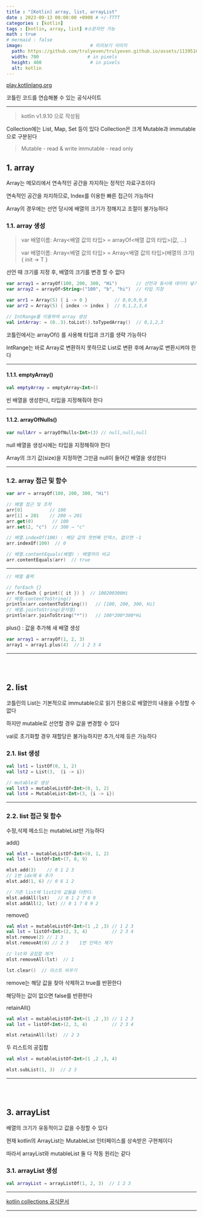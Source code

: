 ```yaml
---
title : "[Kotlin] array, list, arrayList"
date : 2023-09-13 00:00:00 +0900 # +/-TTTT
categories : [kotlin]
tags : [kotlin, array, list] #소문자만 가능
math : true
# mermaid : false
image:                         # 미리보기 이미지
  path: https://github.com/trulyeven/trulyeven.github.io/assets/113951017/f75671d4-afc0-4eb0-850d-4e1d5d76f2cb
  width: 700                  # in pixels
  height: 400                  # in pixels
  alt: kotlin
---
```


[play.kotlinlang.org](https://play.kotlinlang.org/)

코틀린 코드를 연습해볼 수 있는 공식사이트

---

> kotlin v1.9.10 으로 작성됨


Collection에는 List, Map, Set 등이 있다
Collection은 크게 Mutable과 immutable으로 구분된다

> Mutable - read & write
> immutable - read only


## 1. array

Array는 메모리에서 연속적인 공간을 차지하는 정적인 자료구조이다

연속적인 공간을 차지하므로, Index를 이용한 빠른 접근이 가능하다

Array의 경우에는 선언 당시에 배열의 크기가 정해지고 조절이 불가능하다


### 1.1. array 생성

> var 배열이름: Array\<배열 값의 타입\> = arrayOf\<배열 값의 타입\>(값, ...)
> 
> var 배열이름: Array\<배열 값의 타입\> = Array\<배열 값의 타입\>(배열의 크기) { init -> T }

선언 때 크기를 지정 후, 배열의 크기를 변경 할 수 없다

```kotlin
var array1 = arrayOf(100, 200, 300, "Hi")       // 선언과 동시에 데이터 넣기
var array2 = arrayOf<String>("100", "b", "hi")  // 타입 지정

var arr1 = Array(5) { i -> 0 }          // 0,0,0,0,0
var arr2 = Array(5) { index -> index }  // 0,1,2,3,4

// IntRange를 이용하여 array 생성
val intArray: = (0..3).toList().toTypedArray()  // 0,1,2,3
```

코틀린에서는 arrayOf() 를 사용해 타입과 크기를 생략 가능하다

IntRange는 바로 Array로 변환하지 못하므로 List로 변환 후에 Array로 변환시켜야 한다

---

#### 1.1.1. emptyArray()

```kotlin
val emptyArray = emptyArray<Int>()
```

빈 배열을 생성한다, 타입을 지정해줘야 한다

---

#### 1.1.2. arrayOfNulls()

```kotlin
var nullArr = arrayOfNulls<Int>(3) // null,null,null
```

null 배열을 생성시에는 타입을 지정해줘야 한다

Array의 크기 값(size)을 지정하면 그만큼 null이 들어간 배열을 생성한다

---

### 1.2. array 접근 및 함수

```kotlin
var arr = arrayOf(100, 200, 300, "Hi")

// 배열 접근 및 조작
arr[0]          // 100
arr[1] = 201    // 200 → 201
arr.get(0)       // 100
arr.set(2, "c")  // 300 → "c"

// 배열.indexOf(100) : 해당 값의 첫번째 인덱스, 없으면 -1
arr.indexOf(100)  // 0

// 배열.contentEquals(배열) : 배열끼리 비교
arr.contentEquals(arr)  // true
```

---

```kotlin
// 배열 출력

// forEach {}
arr.forEach { print({ it }) }  // 100200300Hi
// 배열.contentToString()
println(arr.contentToString())   // [100, 200, 300, Hi]
// 배열.joinToString(문자열)
println(arr.joinToString("*"))   // 100*200*300*Hi
```

plus() : 값을 추가해 새 배열 생성

```kotlin
var array1 = arrayOf(1, 2, 3)
array1 = array1.plus(4)  // 1 2 3 4
```

---

<br><br>

## 2. list

코틀린의 List는 기본적으로 immutable으로 읽기 전용으로 배열안의 내용을 수정할 수 없다

하지만 mutable로 선언할 경우 값을 변경할 수 있다

val로 초기화할 경우 재할당은 불가능하지만 추가,삭제 등은 가능하다

### 2.1. list 생성

```kotlin
val lst1 = listOf(0, 1, 2)
val lst2 = List(3,  {i -> i})

// mutable로 생성
val lst3 = mutableListOf<Int>(0, 1, 2)
val lst4 = MutableList<Int>(3, {i -> i})
```

---

### 2.2. list 접근 및 함수

수정,삭제 메소드는 mutableList만 가능하다

add()

```kotlin
val mlst = mutableListOf<Int>(0, 1, 2)
val lst = listOf<Int>(7, 8, 9)

mlst.add(3)    // 0 1 2 3
// 1번 idx에 6 추가
mlst.add(1, 6) // 0 6 1 2

// 기존 list에 list2의 값들을 더한다.
mlst.addAll(lst)   // 0 1 2 7 8 9
mlst.addAll(2, lst) // 0 1 7 8 9 2
```

remove()

```kotlin
val mlst = mutableListOf<Int>(1 ,2 ,3) // 1 2 3
val lst = listOf<Int>(2, 3, 4)         // 2 3 4
mlst.remove(2) // 1 3
mlst.removeAt(0) // 2 3    1번 인덱스 제거

// lst와 공집합 제거
mlst.removeAll(lst)  // 1

lst.clear()  // 리스트 비우기
```

remove는 해당 값을 찾아 삭제하고 true를 반환한다

해당하는 값이 없으면 false를 반환한다

retainAll()

```kotlin
val mlst = mutableListOf<Int>(1 ,2 ,3) // 1 2 3
val lst = listOf<Int>(2, 3, 4)         // 2 3 4

mlst.retainAll(lst)  // 2 3
```

두 리스트의 공집합

```kotlin
val mlst = mutableListOf<Int>(1 ,2 ,3, 4)

mlst.subList(1, 3)  // 2 3
```

---

<br><br>

## 3. arrayList

배열의 크기가 유동적이고 값을 수정할 수 있다

현재 kotlin의 ArrayList는 MutableList 인터페이스를 상속받은 구현체이다

따라서 arrayList와 mutableList 둘 다 작동 원리는 같다

### 3.1. arrayList 생성

```kotlin
val arrayList = arrayListOf(1, 2, 3)  // 1 2 3
```


---

[kotlin collections 공식문서](https://kotlinlang.org/api/latest/jvm/stdlib/kotlin.collections/)

---
